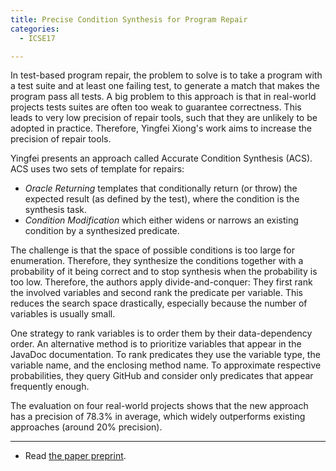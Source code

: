 ```yaml
---
title: Precise Condition Synthesis for Program Repair
categories:
  - ICSE17

---
```


In test-based program repair, the problem to solve is to take a program with a test suite and at least one failing test, to generate a match that makes the program pass all tests. A big problem to this approach is that in real-world projects tests suites are often too weak to guarantee correctness. This leads to very low precision of repair tools, such that they are unlikely to be adopted in practice. Therefore, Yingfei Xiong's work aims to increase the precision of repair tools.

Yingfei presents an approach called Accurate Condition Synthesis (ACS). ACS uses two sets of template for repairs:

* *Oracle Returning* templates that conditionally return (or throw) the expected result (as defined by the test), where the condition is the synthesis task.
* *Condition Modification* which either widens or narrows an existing condition by a synthesized predicate.

The challenge is that the space of possible conditions is too large for enumeration. Therefore, they synthesize the conditions together with a probability of it being correct and to stop synthesis when the probability is too low. Therefore, the authors apply divide-and-conquer: They first rank the involved variables and second rank the predicate per variable. This reduces the search space drastically, especially because the number of variables is usually small.

One strategy to rank variables is to order them by their data-dependency order. An alternative method is to prioritize variables that appear in the JavaDoc documentation. To rank predicates they use the variable type, the variable name, and the enclosing method name. To approximate respective probabilities, they query GitHub and consider only predicates that appear frequently enough.

The evaluation on four real-world projects shows that the new approach has a precision of 78.3% in average, which widely outperforms existing approaches (around 20% precision).

---

* Read [the paper preprint](http://sei.pku.edu.cn/~xiongyf04/papers/ICSE17a.pdf).

